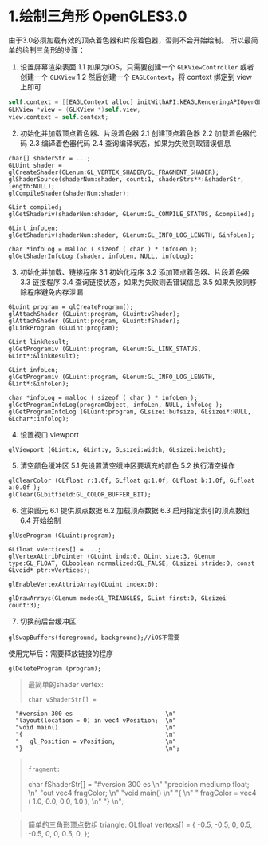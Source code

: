 # 1.绘制三角形 OpenGLES3.0
由于3.0必须加载有效的顶点着色器和片段着色器，否则不会开始绘制。
所以最简单的绘制三角形的步骤：
1. 设置屏幕渲染表面
1.1 如果为iOS，只需要创建一个 `GLKViewController` 或者创建一个 `GLKView`
1.2 然后创建一个 `EAGLContext`，将 context 绑定到 view 上即可
```objectivec
self.context = [[EAGLContext alloc] initWithAPI:kEAGLRenderingAPIOpenGLES3];
GLKView *view = (GLKView *)self.view;
view.context = self.context;
```

2. 初始化并加载顶点着色器、片段着色器
2.1 创建顶点着色器
2.2 加载着色器代码
2.3 编译着色器代码
2.4 查询编译状态，如果为失败则取错误信息
```
char[] shaderStr = ...;
GLUint shader = glCreateShader(GLenum:GL_VERTEX_SHADER/GL_FRAGMENT_SHADER);
glShaderSource(shaderNum:shader, count:1, shaderStrs**:&shaderStr, length:NULL);
glCompileShader(shaderNum:shader);

GLint compiled;
glGetShaderiv(shaderNum:shader, GLenum:GL_COMPILE_STATUS, &compiled);

GLint infoLen;
glGetShaderiv(shaderNum:shader, GLenum:GL_INFO_LOG_LENGTH, &infoLen);

char *infoLog = malloc ( sizeof ( char ) * infoLen );
glGetShaderInfoLog (shader, infoLen, NULL, infoLog);
```

3. 初始化并加载、链接程序
3.1 初始化程序
3.2 添加顶点着色器、片段着色器
3.3 链接程序
3.4 查询链接状态，如果为失败则去错误信息
3.5 如果失败则移除程序避免内存泄漏
```
GLuint program = glCreateProgram();
glAttachShader (GLuint:program, GLuint:vShader);
glAttachShader (GLuint:program, GLuint:fShader);
glLinkProgram (GLuint:program);

GLint linkResult;
glGetProgramiv (GLuint:program, GLenum:GL_LINK_STATUS, GLint*:&linkResult);

GLint infoLen;
glGetProgramiv (GLuint:program, GLenum:GL_INFO_LOG_LENGTH, GLint*:&infoLen);

char *infoLog = malloc ( sizeof ( char ) * infoLen );
glGetProgramInfoLog(programObject, infoLen, NULL, infoLog );
glGetProgramInfoLog (GLuint:program, GLsizei:bufsize, GLsizei*:NULL, GLchar*:infolog);
```

4. 设置视口 viewport
```
glViewport (GLint:x, GLint:y, GLsizei:width, GLsizei:height);
```

5. 清空颜色缓冲区
5.1 先设置清空缓冲区要填充的颜色
5.2 执行清空操作
```
glClearColor (GLfloat r:1.0f, GLfloat g:1.0f, GLfloat b:1.0f, GLfloat a:0.0f );
glClear(GLbitfield:GL_COLOR_BUFFER_BIT);
```

6. 渲染图元
6.1 提供顶点数据
6.2 加载顶点数据
6.3 启用指定索引的顶点数组
6.4 开始绘制
```
glUseProgram (GLuint:program);

GLfloat vVertices[] = ...;
glVertexAttribPointer (GLuint indx:0, GLint size:3, GLenum type:GL_FLOAT, GLboolean normalized:GL_FALSE, GLsizei stride:0, const GLvoid* ptr:vVertices);

glEnableVertexAttribArray(GLuint index:0);

glDrawArrays(GLenum mode:GL_TRIANGLES, GLint first:0, GLsizei count:3);
```

7. 切换前后台缓冲区
```
glSwapBuffers(foreground, background);//iOS不需要
```

使用完毕后：需要释放链接的程序
```
glDeleteProgram (program);
```




>最简单的shader
>vertex:
>```
>char vShaderStr[] =
      "#version 300 es                          \n"
      "layout(location = 0) in vec4 vPosition;  \n"
      "void main()                              \n"
      "{                                        \n"
      "   gl_Position = vPosition;              \n"
      "}                                        \n";
>```
>
>fragment:
>```
>char fShaderStr[] =
      "#version 300 es                              \n"
      "precision mediump float;                     \n"
      "out vec4 fragColor;                          \n"
      "void main()                                  \n"
      "{                                            \n"
      "   fragColor = vec4 ( 1.0, 0.0, 0.0, 1.0 );  \n"
      "}                                            \n";
>```

>简单的三角形顶点数组
>triangle:
>GLfloat vertexs[] = {
        -0.5, -0.5, 0,
        0.5, -0.5, 0,
        0, 0.5, 0,
    };
